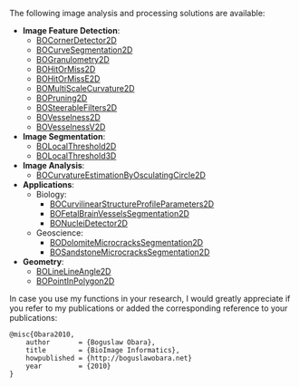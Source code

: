 The following image analysis and processing solutions are available:
  * **Image Feature Detection**:
    * [BOCornerDetector2D](BOCornerDetector2D.md)
    * [BOCurveSegmentation2D](BOCurveSegmentation2D.md)
    * [BOGranulometry2D](BOGranulometry2D.md)
    * [BOHitOrMiss2D](BOHitOrMiss2D.md)
    * [BOHitOrMissE2D](BOHitOrMissE2D.md)
    * [BOMultiScaleCurvature2D](BOMultiScaleCurvature2D.md)
    * [BOPruning2D](BOPruning2D.md)
    * [BOSteerableFilters2D](BOSteerableFilters2D.md)
    * [BOVesselness2D](BOVesselness2D.md)
    * [BOVesselnessV2D](BOVesselnessV2D.md)
  * **Image Segmentation**:
    * [BOLocalThreshold2D](BOLocalThreshold2D.md)
    * [BOLocalThreshold3D](BOLocalThreshold3D.md)
  * **Image Analysis**:
    * [BOCurvatureEstimationByOsculatingCircle2D](BOCurvatureEstimationByOsculatingCircle2D.md)
  * **Applications**:
    * Biology:
      * [BOCurvilinearStructureProfileParameters2D](BOCurvilinearStructureProfileParameters2D.md)
      * [BOFetalBrainVesselsSegmentation2D](BOFetalBrainVesselsSegmentation2D.md)
      * [BONucleiDetector2D](BONucleiDetector2D.md)
    * Geoscience:
      * [BODolomiteMicrocracksSegmentation2D](BODolomiteMicrocracksSegmentation2D.md)
      * [BOSandstoneMicrocracksSegmentation2D](BOSandstoneMicrocracksSegmentation2D.md)
  * **Geometry**:
    * [BOLineLineAngle2D](BOLineLineAngle2D.md)
    * [BOPointInPolygon2D](BOPointInPolygon2D.md)


In case you use my functions in your research, I would greatly appreciate if you
refer to my publications or added the corresponding reference to your publications:
```
@misc{Obara2010,
    author       = {Boguslaw Obara},
    title        = {BioImage Informatics},
    howpublished = {http://boguslawobara.net}
    year         = {2010}
}
```